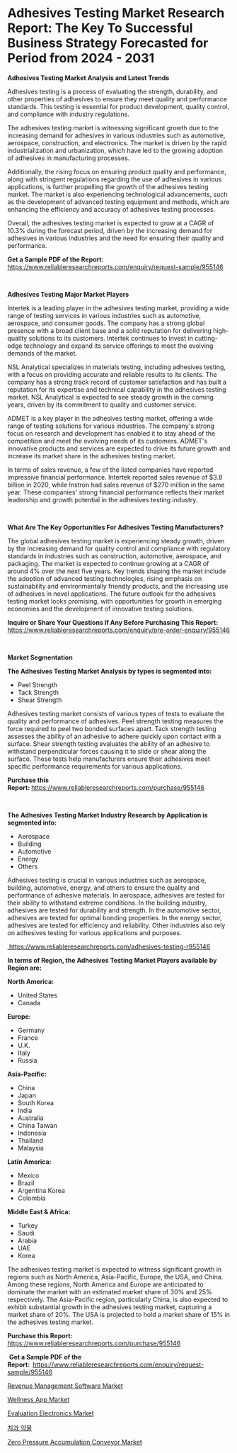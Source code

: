 <p><h1>Adhesives Testing Market Research Report: The Key To Successful Business Strategy Forecasted for Period from 2024 - 2031</h1></p><p><strong>Adhesives Testing Market Analysis and Latest Trends</strong></p>
<p><p>Adhesives testing is a process of evaluating the strength, durability, and other properties of adhesives to ensure they meet quality and performance standards. This testing is essential for product development, quality control, and compliance with industry regulations.</p><p>The adhesives testing market is witnessing significant growth due to the increasing demand for adhesives in various industries such as automotive, aerospace, construction, and electronics. The market is driven by the rapid industrialization and urbanization, which have led to the growing adoption of adhesives in manufacturing processes.</p><p>Additionally, the rising focus on ensuring product quality and performance, along with stringent regulations regarding the use of adhesives in various applications, is further propelling the growth of the adhesives testing market. The market is also experiencing technological advancements, such as the development of advanced testing equipment and methods, which are enhancing the efficiency and accuracy of adhesives testing processes.</p><p>Overall, the adhesives testing market is expected to grow at a CAGR of 10.3% during the forecast period, driven by the increasing demand for adhesives in various industries and the need for ensuring their quality and performance.</p></p>
<p><strong>Get a Sample PDF of the Report:&nbsp;</strong> <a href="https://www.reliableresearchreports.com/enquiry/request-sample/955146">https://www.reliableresearchreports.com/enquiry/request-sample/955146</a></p>
<p>&nbsp;</p>
<p><strong>Adhesives Testing Major Market Players</strong></p>
<p><p>Intertek is a leading player in the adhesives testing market, providing a wide range of testing services in various industries such as automotive, aerospace, and consumer goods. The company has a strong global presence with a broad client base and a solid reputation for delivering high-quality solutions to its customers. Intertek continues to invest in cutting-edge technology and expand its service offerings to meet the evolving demands of the market.</p><p>NSL Analytical specializes in materials testing, including adhesives testing, with a focus on providing accurate and reliable results to its clients. The company has a strong track record of customer satisfaction and has built a reputation for its expertise and technical capability in the adhesives testing market. NSL Analytical is expected to see steady growth in the coming years, driven by its commitment to quality and customer service.</p><p>ADMET is a key player in the adhesives testing market, offering a wide range of testing solutions for various industries. The company's strong focus on research and development has enabled it to stay ahead of the competition and meet the evolving needs of its customers. ADMET's innovative products and services are expected to drive its future growth and increase its market share in the adhesives testing market.</p><p>In terms of sales revenue, a few of the listed companies have reported impressive financial performance. Intertek reported sales revenue of $3.8 billion in 2020, while Instron had sales revenue of $270 million in the same year. These companies' strong financial performance reflects their market leadership and growth potential in the adhesives testing industry.</p></p>
<p>&nbsp;</p>
<p><strong>What Are The Key Opportunities For Adhesives Testing Manufacturers?</strong></p>
<p><p>The global adhesives testing market is experiencing steady growth, driven by the increasing demand for quality control and compliance with regulatory standards in industries such as construction, automotive, aerospace, and packaging. The market is expected to continue growing at a CAGR of around 4% over the next five years. Key trends shaping the market include the adoption of advanced testing technologies, rising emphasis on sustainability and environmentally friendly products, and the increasing use of adhesives in novel applications. The future outlook for the adhesives testing market looks promising, with opportunities for growth in emerging economies and the development of innovative testing solutions.</p></p>
<p><strong>Inquire or Share Your Questions If Any Before Purchasing This Report:</strong> <a href="https://www.reliableresearchreports.com/enquiry/pre-order-enquiry/955146">https://www.reliableresearchreports.com/enquiry/pre-order-enquiry/955146</a></p>
<p>&nbsp;</p>
<p><strong>Market Segmentation</strong></p>
<p><strong>The Adhesives Testing Market Analysis by types is segmented into:</strong></p>
<p><ul><li>Peel Strength</li><li>Tack Strength</li><li>Shear Strength</li></ul></p>
<p><p>Adhesives testing market consists of various types of tests to evaluate the quality and performance of adhesives. Peel strength testing measures the force required to peel two bonded surfaces apart. Tack strength testing assesses the ability of an adhesive to adhere quickly upon contact with a surface. Shear strength testing evaluates the ability of an adhesive to withstand perpendicular forces causing it to slide or shear along the surface. These tests help manufacturers ensure their adhesives meet specific performance requirements for various applications.</p></p>
<p><strong>Purchase this Report:&nbsp;</strong><a href="https://www.reliableresearchreports.com/purchase/955146">https://www.reliableresearchreports.com/purchase/955146</a></p>
<p>&nbsp;</p>
<p><strong>The Adhesives Testing Market Industry Research by Application is segmented into:</strong></p>
<p><ul><li>Aerospace</li><li>Building</li><li>Automotive</li><li>Energy</li><li>Others</li></ul></p>
<p><p>Adhesives testing is crucial in various industries such as aerospace, building, automotive, energy, and others to ensure the quality and performance of adhesive materials. In aerospace, adhesives are tested for their ability to withstand extreme conditions. In the building industry, adhesives are tested for durability and strength. In the automotive sector, adhesives are tested for optimal bonding properties. In the energy sector, adhesives are tested for efficiency and reliability. Other industries also rely on adhesives testing for various applications and purposes.</p></p>
<p><a href="https://www.reliableresearchreports.com/adhesives-testing-r955146">&nbsp;https://www.reliableresearchreports.com/adhesives-testing-r955146</a></p>
<p><strong>In terms of Region, the Adhesives Testing Market Players available by Region are:</strong></p>
<p>
    <p> <strong> North America: </strong>
        <ul>
            <li>United States</li>
            <li>Canada</li>
        </ul>
        </p> 
    <p> <strong> Europe: </strong>
        <ul>
            <li>Germany</li>
            <li>France</li>
            <li>U.K.</li>
            <li>Italy</li>
            <li>Russia</li>
        </ul>
        </p> 
    <p> <strong> Asia-Pacific: </strong>
        <ul>
            <li>China</li>
            <li>Japan</li>
            <li>South Korea</li>
            <li>India</li>
            <li>Australia</li>
            <li>China Taiwan</li>
            <li>Indonesia</li>
            <li>Thailand</li>
            <li>Malaysia</li>
        </ul>
        </p> 
    <p> <strong> Latin America: </strong>
        <ul>
            <li>Mexico</li>
            <li>Brazil</li>
            <li>Argentina Korea</li>
            <li>Colombia</li>
        </ul>
        </p> 
    <p> <strong> Middle East & Africa: </strong>
        <ul>
            <li>Turkey</li>
            <li>Saudi</li>
            <li>Arabia</li>
            <li>UAE</li>
            <li>Korea</li>
        </ul>
    </p>
    </p>
<p><p>The adhesives testing market is expected to witness significant growth in regions such as North America, Asia-Pacific, Europe, the USA, and China. Among these regions, North America and Europe are anticipated to dominate the market with an estimated market share of 30% and 25% respectively. The Asia-Pacific region, particularly China, is also expected to exhibit substantial growth in the adhesives testing market, capturing a market share of 20%. The USA is projected to hold a market share of 15% in the adhesives testing market.</p></p>
<p><strong>Purchase this Report: </strong><a href="https://www.reliableresearchreports.com/purchase/955146">https://www.reliableresearchreports.com/purchase/955146</a></p>
<p>&nbsp;<strong>Get a Sample PDF of the Report:&nbsp;&nbsp;</strong><a href="https://www.reliableresearchreports.com/enquiry/request-sample/955146">https://www.reliableresearchreports.com/enquiry/request-sample/955146</a></p>
<p><strong></strong></p>
<p><p><a href="https://github.com/jodemen/Market-Research-Report-List-2/blob/main/revenue-management-software-market.md">Revenue Management Software Market</a></p><p><a href="https://www.linkedin.com/pulse/wellness-app-market-size-trends-complete-industry-overview-gc1ge">Wellness App Market</a></p><p><a href="https://github.com/Sarissaschmalingtr6fz2739/Market-Research-Report-List-2/blob/main/evaluation-electronics-market.md">Evaluation Electronics Market</a></p><p><a href="https://github.com/wallacBahrtyinger567686/Market-Research-Report-List-1/blob/main/920300252418.md">치과 약물</a></p><p><a href="https://www.linkedin.com/pulse/zero-pressure-accumulation-conveyor-market-insight-trends-cujhe">Zero Pressure Accumulation Conveyor Market</a></p></p>